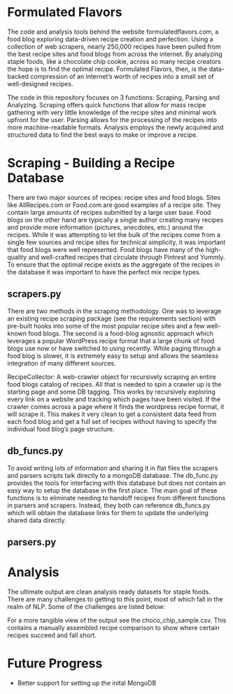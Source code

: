 # Formulated Flavors
The code and analysis tools behind the website formulatedflavors.com, a food blog exploring data-driven recipe creation and perfection. Using a collection of web scrapers, nearly 250,000 recipes have been pulled from the best recipe sites and food blogs from across the internet. By analyzing staple foods, like a chocolate chip cookie, across so many recipe creators the hope is to find the optimal recipe. Formulated Flavors, then, is the data-backed compression of an internet’s worth of recipes into a small set of well-designed recipes.

The code in this repository focuses on 3 functions: Scraping, Parsing and Analyzing. Scraping offers quick functions that allow for mass recipe gathering with very little knowledge of the recipe sites and minimal work upfront for the user. Parsing allows for the processing of the recipes into more machine-readable formats. Analysis employs the newly acquired and structured data to find the best ways to make or improve a recipe.

# Scraping - Building a Recipe Database 
There are two major sources of recipes: recipe sites and food blogs. Sites like AllRecipes.com or Food.com are good examples of a recipe site. They contain large amounts of recipes submitted by a large user base. Food blogs on the other hand are typically a single author creating many recipes and provide more information (pictures, anecdotes, etc.) around the recipes. While it was attempting to let the bulk of the recipes come from a single few sources and recipe sites for technical simplicity, it was important that food blogs were well represented. Food blogs have many of the high-quality and well-crafted recipes that circulate through Pintrest and Yummly. To ensure that the optimal recipe exists as the aggregate of the recipes in the database it was important to have the perfect mix recipe types.

## scrapers.py
There are two methods in the scraping methodology. One was to leverage an existing recipe scraping package (see the requirements section) with pre-built hooks into some of the most popular recipe sites and a few well-known food blogs. The second is a food-blog agnostic approach which leverages a popular WordPress recipe format that a large chunk of food blogs use now or have switched to using recently. While paging through a food blog is slower, it is extremely easy to setup and allows the seamless integration of many different sources.

RecipeCollector: A web-crawler object for recursively scraping an entire food blogs catalog of recipes. All that is needed to spin a crawler up is the starting page and some DB tagging. This works by recursively exploring every link on a website and tracking which pages have been visited. If the crawler comes across a page where it finds the wordpress recipe format, it will scrape it. This makes it very clean to get a consistent data feed from each food blog and get a full set of recipes without having to specify the individual food blog’s page structure.

## db_funcs.py
To avoid writing lots of information and sharing it in flat files the scrapers and parsers scripts talk directly to a mongoDB database. The db_func.py provides the tools for interfacing with this database but does not contain an easy way to setup the database in the first place. The main goal of these functions is to eliminate needing to handoff recipes from different functions in parsers and scrapers. Instead, they both can reference db_funcs.py which will obtain the database links for them to update the underlying shared data directly.

## parsers.py

# Analysis
The ultimate output are clean analysis ready datasets for staple foods. There are many challenges to getting to this point, most of which fall in the realm of NLP. Some of the challenges are listed below:

For a more tangible view of the output see the choco_chip_sample.csv. This contains a manually assembled recipe comparison to show where certain recipes succeed and fall short.

# Future Progress
- Better support for setting up the inital MongoDB
